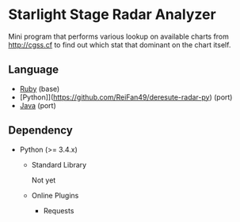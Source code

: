 # Starlight Stage Radar Analyzer

Mini program that performs various lookup on available charts from http://cgss.cf to find out which stat that dominant on the chart itself.

## Language

- [Ruby](https://github.com/ReiFan49/deresute-radar) (base)
- [Python]](https://github.com/ReiFan49/deresute-radar-py) (port)
- [Java](https://github.com/ReiFan49/deresute-radar-java) (port)

## Dependency

- Python (>= 3.4.x)

    - Standard Library
    
        Not yet
    
    - Online Plugins
    
        - Requests
    
